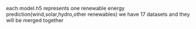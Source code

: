 each model.h5 represents one renewable energy prediction(wind,solar,hydro,other renewables)
we have 17 datasets and they will be merged together
